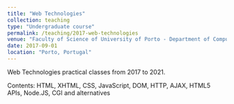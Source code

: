 ```yaml
---
title: "Web Technologies"
collection: teaching
type: "Undergraduate course"
permalink: /teaching/2017-web-technologies
venue: "Faculty of Science of University of Porto - Department of Computer Science"
date: 2017-09-01
location: "Porto, Portugal"
---
```


Web Technologies practical classes from 2017 to 2021. 

Contents: HTML, XHTML, CSS, JavaScript, DOM, HTTP, AJAX, HTML5 APIs, Node.JS, CGI and alternatives

